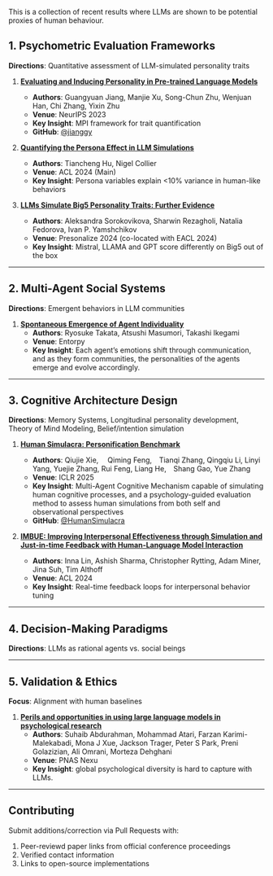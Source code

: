 This is a collection of recent results where LLMs are shown to be potential proxies of human behaviour.

## 1. Psychometric Evaluation Frameworks  
**Directions**: Quantitative assessment of LLM-simulated personality traits  

1. **[Evaluating and Inducing Personality in Pre-trained Language Models](https://proceedings.neurips.cc/paper_files/paper/2023/hash/21f7b745f73ce0d1f9bcea7f40b1388e-Abstract-Conference.html)**  
   - **Authors**: Guangyuan Jiang, Manjie Xu, Song-Chun Zhu, Wenjuan Han, Chi Zhang, Yixin Zhu
   - **Venue**: NeurIPS 2023  
   - **Key Insight**: MPI framework for trait quantification 
   - **GitHub**: [@jianggy](https://github.com/jianggy/MPI)

2. **[Quantifying the Persona Effect in LLM Simulations](https://aclanthology.org/2024.acl-long.554/)**  
   - **Authors**: Tiancheng Hu, Nigel Collier  
   - **Venue**: ACL 2024 (Main)  
   - **Key Insight**: Persona variables explain <10% variance in human-like behaviors  

3. **[LLMs Simulate Big5 Personality Traits: Further Evidence](https://aclanthology.org/2024.personalize-1.7/)**
   - **Authors**: Aleksandra Sorokovikova, Sharwin Rezagholi, Natalia Fedorova, Ivan P. Yamshchikov
   - **Venue**: Presonalize 2024 (co-located with EACL 2024)  
   - **Key Insight**: Mistral, LLAMA and GPT score differently on Big5 out of the box  


---

## 2. Multi-Agent Social Systems  
**Directions**: Emergent behaviors in LLM communities  

1. **[Spontaneous Emergence of Agent Individuality](https://pmc.ncbi.nlm.nih.gov/articles/PMC11675631/)**  
   - **Authors**: Ryosuke Takata, Atsushi Masumori, Takashi Ikegami  
   - **Venue**: Entorpy  
   - **Key Insight**: Each agent’s emotions shift through communication, and as they form communities, the personalities of the agents emerge and evolve accordingly.

---

## 3. Cognitive Architecture Design  

**Directions**: Memory Systems, Longitudinal personality development, Theory of Mind Modeling, Belief/intention simulation  

1. **[Human Simulacra: Personification Benchmark](https://openreview.net/pdf/823a8d6e954ef15b6b4099cd229dd193f5377f1c.pdf)**  
   - **Authors**: Qiujie Xie,  Qiming Feng, Tianqi Zhang, Qingqiu Li, Linyi Yang, Yuejie Zhang, Rui Feng, Liang He, Shang Gao, Yue Zhang   
   - **Venue**: ICLR 2025  
   - **Key Insight**: Multi-Agent Cognitive Mechanism capable of simulating human cognitive processes, and a psychology-guided evaluation method to assess human simulations from both self and observational perspectives  
   - **GitHub**: [@HumanSimulacra](https://github.com/HumanSimulacra)  

2. **[IMBUE: Improving Interpersonal Effectiveness through Simulation and Just-in-time Feedback with Human-Language Model Interaction](https://aclanthology.org/2024.acl-long.47/)**  
   - **Authors**: Inna Lin, Ashish Sharma, Christopher Rytting, Adam Miner, Jina Suh, Tim Althoff  
   - **Venue**: ACL 2024  
   - **Key Insight**: Real-time feedback loops for interpersonal behavior tuning

---

## 4. Decision-Making Paradigms  
**Directions**: LLMs as rational agents vs. social beings  

---

## 5. Validation & Ethics  
**Focus**: Alignment with human baselines  

1. **[Perils and opportunities in using large language models in psychological research](https://academic.oup.com/pnasnexus/article/3/7/pgae245/7712371)**  
   - **Authors**: Suhaib Abdurahman, Mohammad Atari, Farzan Karimi-Malekabadi, Mona J Xue, Jackson Trager, Peter S Park, Preni Golazizian, Ali Omrani, Morteza Dehghani
   - **Venue**: PNAS Nexu 
   - **Key Insight**: global psychological diversity is hard to capture with LLMs.

---

## Contributing  

Submit additions/correction via Pull Requests with:  
1. Peer-reviewd paper links from official conference proceedings  
2. Verified contact information  
3. Links to open-source implementations  
